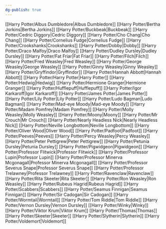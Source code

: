 ```yaml
---
dg-publish: true
---
```

[[Harry Potter/Albus Dumbledore\|Albus Dumbledore]]
[[Harry Potter/Bertha Jorkins\|Bertha Jorkins]]
[[Harry Potter/Buckbeak\|Buckbeak]]
[[Harry Potter/Cedric Diggory\|Cedric Diggory]]
[[Harry Potter/Cho Chang\|Cho Chang]]
[[Harry Potter/Cornelius Fudge\|Cornelius Fudge]]
[[Harry Potter/Crookshanks\|Crookshanks]]
[[Harry Potter/Dobby\|Dobby]]
[[Harry Potter/Draco Malfoy\|Draco Malfoy]]
[[Harry Potter/Dudley Dursley\|Dudley Dursley]]
[[Harry Potter/Fat Friar\|Fat Friar]]
[[Harry Potter/Filch\|Filch]]
[[Harry Potter/Fred Weasley\|Fred Weasley]]
[[Harry Potter/George Weasley\|George Weasley]]
[[Harry Potter/Ginny Weasley\|Ginny Weasley]]
[[Harry Potter/Gryffindor\|Gryffindor]]
[[Harry Potter/Hannah Abbott\|Hannah Abbott]]
[[Harry Potter/Harry Potter\|Harry Potter]]
[[Harry Potter/Hedwig\|Hedwig]]
[[Harry Potter/Hermione Granger\|Hermione Granger]]
[[Harry Potter/Hufflepuff\|Hufflepuff]]
[[Harry Potter/Igor Karkaroff\|Igor Karkaroff]]
[[Harry Potter/James Potter\|James Potter]]
[[Harry Potter/Lily Potter\|Lily Potter]]
[[Harry Potter/Ludo Bagman\|Ludo Bagman]]
[[Harry Potter/Mad-eye Moody\|Mad-eye Moody]]
[[Harry Potter/Madam Pomfrey\|Madam Pomfrey]]
[[Harry Potter/Molly Weasley\|Molly Weasley]]
[[Harry Potter/Moony\|Moony]]
[[Harry Potter/Mr Crouch\|Mr Crouch]]
[[Harry Potter/Nearly Headless Nick\|Nearly Headless Nick]]
[[Harry Potter/Neville Longbottom\|Neville Longbottom]]
[[Harry Potter/Oliver Wood\|Oliver Wood]]
[[Harry Potter/Padfoot\|Padfoot]]
[[Harry Potter/Peeves\|Peeves]]
[[Harry Potter/Percy Weasley\|Percy Weasley]]
[[Harry Potter/Peter Pettigrew\|Peter Pettigrew]]
[[Harry Potter/Petunia Dursley\|Petunia Dursley]]
[[Harry Potter/Pigwidgeon\|Pigwidgeon]]
[[Harry Potter/Professor Flitwick\|Professor Flitwick]]
[[Harry Potter/Professor Lupin\|Professor Lupin]]
[[Harry Potter/Professor Minerva Mcgonagall\|Professor Minerva Mcgonagall]]
[[Harry Potter/Professor Severus Snape\|Professor Severus Snape]]
[[Harry Potter/Professor Trelawney\|Professor Trelawney]]
[[Harry Potter/Ravenclaw\|Ravenclaw]]
[[Harry Potter/Rita Skeeter\|Rita Skeeter]]
[[Harry Potter/Ron Weasley\|Ron Weasley]]
[[Harry Potter/Rubeus Hagrid\|Rubeus Hagrid]]
[[Harry Potter/Scabbers\|Scabbers]]
[[Harry Potter/Seamus Finnigan\|Seamus Finnigan]]
[[Harry Potter/Sir Cadogan\|Sir Cadogan]]
[[Harry Potter/Wormtail\|Wormtail]]
[[Harry Potter/Tom Riddle\|Tom Riddle]]
[[Harry Potter/Vernon Dursley\|Vernon Dursley]]
[[Harry Potter/Winky\|Winky]]
[[Harry Potter/Viktor Krum\|Viktor Krum]]
[[Harry Potter/Thomas\|Thomas]]
[[Harry Potter/Skeeter\|Skeeter]]
[[Harry Potter/Slytherin\|Slytherin]]
[[Harry Potter/Voldemort\|Voldemort]]
